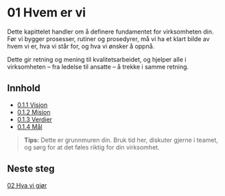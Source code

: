 # 01 Hvem er vi

Dette kapittelet handler om å definere fundamentet for virksomheten din. Før vi bygger prosesser, rutiner og prosedyrer, må vi ha et klart bilde av hvem vi er, hva vi står for, og hva vi ønsker å oppnå.

Dette gir retning og mening til kvalitetsarbeidet, og hjelper alle i virksomheten – fra ledelse til ansatte – å trekke i samme retning.

## Innhold

- [0.1.1 Visjon](0.1.1%20Visjon.md)
- [0.1.2 Misjon](0.1.2%20Misjon.md)
- [0.1.3 Verdier](0.1.3%20Verdier.md)
- [0.1.4 Mål](0.1.4%20Mål.md)

> **Tips:** Dette er grunnmuren din. Bruk tid her, diskuter gjerne i teamet, og sørg for at det føles riktig for din virksomhet.

## Neste steg
[02 Hva vi gjør](0.%20Kom%20igang/02%20Hva%20vi%20gjør/README.md)  

